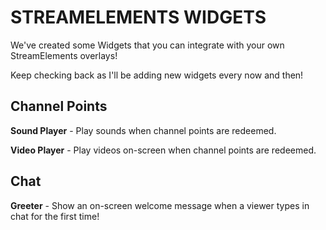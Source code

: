# STREAMELEMENTS WIDGETS
We've created some Widgets that you can integrate with your own StreamElements overlays!

Keep checking back as I'll be adding new widgets every now and then!

## Channel Points
**Sound Player** - Play sounds when channel points are redeemed.

**Video Player** - Play videos on-screen when channel points are redeemed.

## Chat
**Greeter** - Show an on-screen welcome message when a viewer types in chat for the first time!
